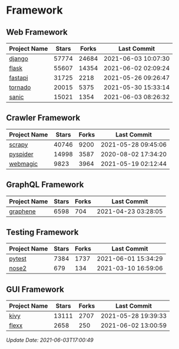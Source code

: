 # Framework

## Web Framework
| Project Name | Stars | Forks | Last Commit |
| ------------ | ----- | ----- | ----------- |
| [django](https://github.com/django/django) | 57774 | 24684 | 2021-06-03 10:07:30 |
| [flask](https://github.com/pallets/flask) | 55607 | 14354 | 2021-06-02 02:09:24 |
| [fastapi](https://github.com/tiangolo/fastapi) | 31725 | 2218 | 2021-05-26 09:26:47 |
| [tornado](https://github.com/tornadoweb/tornado) | 20015 | 5375 | 2021-05-30 15:33:14 |
| [sanic](https://github.com/sanic-org/sanic) | 15021 | 1354 | 2021-06-03 08:26:32 |

## Crawler Framework
| Project Name | Stars | Forks | Last Commit |
| ------------ | ----- | ----- | ----------- |
| [scrapy](https://github.com/scrapy/scrapy) | 40746 | 9200 | 2021-05-28 09:45:06 |
| [pyspider](https://github.com/binux/pyspider) | 14998 | 3587 | 2020-08-02 17:34:20 |
| [webmagic](https://github.com/code4craft/webmagic) | 9823 | 3964 | 2021-05-19 02:12:44 |

## GraphQL Framework
| Project Name | Stars | Forks | Last Commit |
| ------------ | ----- | ----- | ----------- |
| [graphene](https://github.com/graphql-python/graphene) | 6598 | 704 | 2021-04-23 03:28:05 |

## Testing Framework
| Project Name | Stars | Forks | Last Commit |
| ------------ | ----- | ----- | ----------- |
| [pytest](https://github.com/pytest-dev/pytest) | 7384 | 1737 | 2021-06-01 15:34:29 |
| [nose2](https://github.com/nose-devs/nose2) | 679 | 134 | 2021-03-10 16:59:06 |

## GUI Framework
| Project Name | Stars | Forks | Last Commit |
| ------------ | ----- | ----- | ----------- |
| [kivy](https://github.com/kivy/kivy) | 13111 | 2707 | 2021-05-28 19:39:33 |
| [flexx](https://github.com/flexxui/flexx) | 2658 | 250 | 2021-06-02 13:00:59 |

*Update Date: 2021-06-03T17:00:49*
